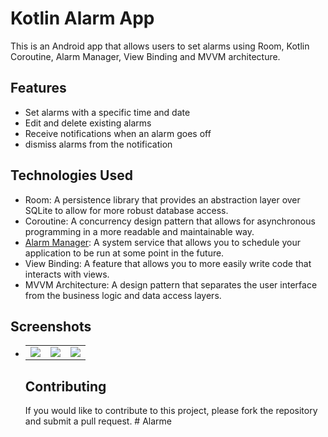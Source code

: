 <h1> Kotlin Alarm App </h1>
This is an Android app that allows users to set alarms using Room, Kotlin Coroutine, Alarm Manager, View Binding and MVVM architecture.

## Features

- Set alarms with a specific time and date
- Edit and delete existing alarms
- Receive notifications when an alarm goes off
-  dismiss alarms from the notification

## Technologies Used

- Room: A persistence library that provides an abstraction layer over SQLite to allow for more robust database access.
- Coroutine: A concurrency design pattern that allows for asynchronous programming in a more readable and maintainable way.
- [Alarm Manager](https://developer.android.com/reference/kotlin/android/app/AlarmManager): A system service that allows you to schedule your application to be run at some point in the future.
- View Binding: A feature that allows you to more easily write code that interacts with views.
- MVVM Architecture: A design pattern that separates the user interface from the business logic and data access layers.

## Screenshots

- <table align="center">
  <tr>
    <td> 
      <img src ="https://github.com/mena-rizkalla/Alarm/assets/52071472/bb62eefb-06da-4cd7-b446-4bf054999c94"/>
    </td>
    <td>
      <img src ="https://github.com/mena-rizkalla/Alarm/assets/52071472/d55a7212-092e-449d-908e-3f423c698e93.jpg"/>
    </td>
    <td>
      <img src ="https://github.com/mena-rizkalla/Alarm/assets/52071472/672290eb-1213-4db6-835d-4d78cb2f9e25.jpg"/>
    </td>
    </tr>
</table>

## Contributing

If you would like to contribute to this project, please fork the repository and submit a pull request.
#   A l a r m e  
 